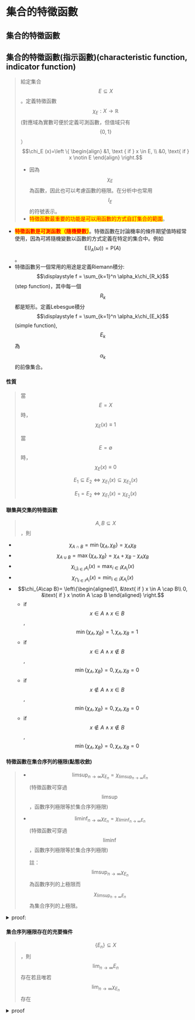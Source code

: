 # 集合的特徵函數

## 集合的特徵函數

## 集合的特徵函數(指示函數)(characteristic function, indicator function)

> 給定集合$$E \subseteq X$$。定義特徵函數 $$\chi_E:X \rightarrow \mathbb{R}$$(對應域為實數可便於定義可測函數，但值域只有$$\{0,1\}$$）$$\chi_E (x)=\left \{ \begin{align} &1, \text { if } x \in E, \\ &0, \text{ if } x \notin E \end{align} \right.$$
>
> * 因為$$\chi_E$$為函數，因此也可以考慮函數的極限。在分析中也常用$$I_E$$的符號表示。
> * <mark style="color:red;">特徵函數最重要的功能是可以用函數的方式自訂集合的範圍</mark>。

* <mark style="color:red;">**特徵函數是可測函數（隨機變數）**</mark>。特徵函數在討論機率的條件期望值時經常使用，因為可將隨機變數以函數的方式定義在特定的集合中。例如$$\mathrm{E}(I_A(\omega))=\mathrm{P}(A)$$。
* 特徵函數另一個常用的用途是定義Riemann積分: $$\displaystyle f = \sum_{k=1}^n \alpha_k\chi_{R_k}$$(step function)，其中每一個$$R_k$$都是矩形。定義Lebesgue積分$$\displaystyle f = \sum_{k=1}^n \alpha_k\chi_{E_k}$$(simple function), $$E_k$$為$$\alpha_k$$的前像集合。

#### 性質

> 當$$E=X$$時，$$\chi_E(x)\equiv 1$$
>
> 當$$E=\emptyset$$時，$$\chi_E(x)\equiv 0$$
>
> $$E_1 \subseteq E_2 \Leftrightarrow \chi_{E_1}(x) \subseteq \chi_{E_2}(x)$$
>
> $$E_1 = E_2 \Leftrightarrow \chi_{E_1}(x) =\chi_{E_2}(x)$$

#### 聯集與交集的特徵函數

> $$A,B \subseteq X$$，則

* $$\chi_{A \cap B}= \min\{ \chi_A, \chi_B\}=\chi_A\chi_B$$
* $$\chi_{A\cup B}=\max\{ \chi_A, \chi_B\}=\chi_A +\chi_B-\chi_A \chi_B$$
* $$\displaystyle \chi_{\bigcup_{i \in I} A_i}(x) = \max_{i \in I}\chi_{A_i} (x)$$
* $$\displaystyle \chi_{\bigcap_{i \in I} A_i}(x) = \min_{i \in I}\chi_{A_i} (x)$$
* $$\chi_{A\cap B}= \left\{\begin{aligned}1, &\text{ if } x \in A \cap B\\ 0, &\text{ if } x \notin A \cap B \end{aligned} \right.$$
  * if $$x \in A \land x \in B$$, $$\min\{ \chi_A, \chi_B\}=1, \chi_A, \chi_B=1$$
  * if $$x \in A \land x \notin B$$, $$\min\{ \chi_A, \chi_B\}=0, \chi_A, \chi_B=0$$
  * if $$x \notin A \land x \in B$$, $$\min\{ \chi_A, \chi_B\}=0, \chi_A, \chi_B=0$$
  * if $$x \notin A \land x \notin B$$, $$\min\{ \chi_A, \chi_B\}=0, \chi_A, \chi_B=0$$

#### 特徵函數在集合序列的極限(點態收斂)

> * $$\displaystyle \limsup_{n \rightarrow \infty}\chi_{E_n} =\chi_{\limsup_{n \rightarrow \infty} E_n}$$(特徵函數可穿過$$\limsup$$，函數序列極限等於集合序列極限)
> *   $$\displaystyle \liminf_{n \rightarrow \infty}\chi_{E_n} =\chi_{\liminf_{n \rightarrow \infty} E_n}$$(特徵函數可穿過$$\liminf$$，函數序列極限等於集合序列極限)
>
>     註：$$\displaystyle \limsup_{n \rightarrow \infty}\chi_{E_n }$$ 為函數序列的上極限而$$\displaystyle \chi_{\limsup_{n \rightarrow \infty} E_n}$$ 為集合序列的上極限。

<details>

<summary>proof:</summary>

令上極限集$$\displaystyle \limsup_{n \rightarrow \infty} E_n =\bigcup_{n=1}^\infty \bigcap_{k=n}^\infty E_k=E$$

可得 $$\displaystyle \chi_{\limsup_{n \rightarrow \infty} E_n}(x)=\chi_E(x)$$ ，即點$$x$$為上極限集合的元素時為1，否則為0。

而$$\displaystyle \limsup_{n \rightarrow \infty} \chi_{E_n}$$ 為函數序列$$\{\chi_{E_1}, \chi_{E_2}, \chi_{E_3}, \ldots\}$$的上極限 。

給定集合$$E_n$$，因為$$\chi_{E_n} (x) = \left\{ \begin{align} 1,& \text{ if } x \in E_n,\\ 0,& \text{ if } x \notin E_n \end{align} \right.$$

因此$$\displaystyle \limsup_{n \rightarrow \infty} \chi_{E_n} (x) = \left\{ \begin{align} 1,& \text{ if } x \in \bigcup_{n=1}^\infty \bigcap_{k=n}^\infty E_k=E,\\ 0,& \text{ if } x \notin\bigcup_{n=1}^\infty \bigcap_{k=n}^\infty E_k=E \end{align} \right. =\chi_E(x)$$

所以$$\displaystyle \limsup_{n \rightarrow \infty} \chi_{E_n} = \chi_E(x)=\chi_{\limsup_{n \rightarrow \infty} E_n}$$(QED)

</details>

#### 集合序列極限存在的充要條件

> $$\{E_n\} \subseteq X$$，則$$\displaystyle \lim_{n \rightarrow \infty} E_n$$ 存在若且唯若$$\displaystyle \lim_{n \rightarrow \infty} \chi_{E_n}$$ 存在

<details>

<summary>proof</summary>

proof=>

若$$\displaystyle \lim_{n \rightarrow \infty} E_n = E$$存在，則$$\displaystyle \limsup_{n \rightarrow \infty} E_n = \displaystyle \liminf_{n \rightarrow \infty} E_n =E$$

因為$$\displaystyle \chi_{\limsup_{n \rightarrow \infty} E_n} = \limsup_{n \rightarrow \infty} \chi_{E_n} =\chi_{E}$$且$$\displaystyle \chi_{\liminf_{n \rightarrow \infty} E_n } =\displaystyle \liminf_{n \rightarrow \infty} \chi_{E_n} = \chi_{E}$$

所以$$\limsup_{n \rightarrow \infty} \chi_{E_n} =\chi_{E} = \liminf_{n \rightarrow \infty} \chi_{E_n}$$

因此可得 $$\displaystyle \lim_{n \rightarrow \infty} \chi_{E_n}$$存在(QED)

proof <=

使用相同的方法可得證(QED)

</details>
